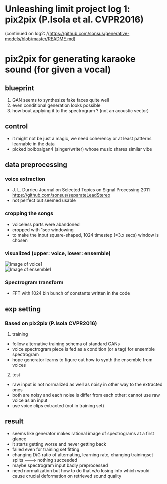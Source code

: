 # Unleashing limit project log 1: pix2pix (P.Isola et al. CVPR2016)
(continued on log2: //https://github.com/sonsus/generative-models/blob/master/README.md)
# pix2pix for generating karaoke sound (for given a vocal)
## blueprint
1. GAN seems to synthesize fake faces quite well
2. even conditional generation looks possible
3. how bout applying it to the spectrogram ? (not an acoustic vector)

## control 
- it might not be just a magic, we need coherency or at least patterns learnable in the data
- picked bolbbalgan4 (singer/writer) whose music shares similar vibe

## data preprocessing
### voice extraction
- J. L. Durrieu Journal on Selected Topics on Signal Processing 2011 https://github.com/sonsus/separateLeadStereo
- not perfect but seemed usable
### cropping the songs
- voiceless parts were abandoned
- cropped with 1sec windowing
- to make the input square-shaped, 1024 timestep (=3.x secs) window is chosen
### visualized (upper: voice, lower: ensemble)
![Image of voice1](https://github.com/sonsus/muhan_records/blob/master/1700012.npy_vo.jpg)   
![Image of ensemble1](https://github.com/sonsus/muhan_records/blob/master/1700012.npy_en.jpg)

### Spectrogram transform
- FFT with 1024 bin bunch of constants written in the code

## exp setting
### Based on pix2pix (P.Isola CVPR2016)
1. training
- follow alternative training schema of standard GANs
- voice spectrogram piece is fed as a condition (or a tag) for ensemble spectrogram
- hope generator learns to figure out how to synth the ensemble from voices

2. test
- raw input is not normalized as well as noisy in other way to the extracted ones
- both are noisy and each noise is differ from each other: cannot use raw voice as an input
- use voice clips extracted (not in training set)


## result
- seems like generator makes rational image of spectrograms at a first glance
- it starts getting worse and never getting back
- failed even for training set fitting
- changing D/G ratio of alternating, learning rate, changing trainingset splits ---> nothing succeeded
- maybe spectrogram input badly preprocessed
- need normalization but how to do that w/o losing info which would cause crucial deformation on retrieved sound quality
